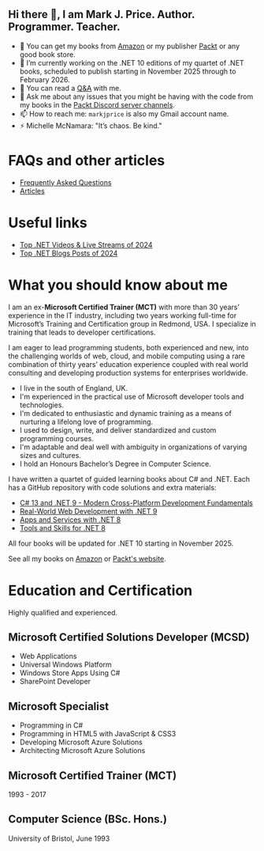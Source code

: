 ## Hi there 👋, I am Mark J. Price. Author. Programmer. Teacher.

- 📖 You can get my books from [Amazon](https://www.amazon.com/Mark-J-Price/e/B071DW3QGN/) or my publisher [Packt](https://subscription.packtpub.com/search?query=mark+j.+price) or any good book store.
- 🤔 I’m currently working on the .NET 10 editions of my quartet of .NET books, scheduled to publish starting in November 2025 through to February 2026.
- 🌱 You can read a [Q&A](q-and-a.md) with me.
- 💬 Ask me about any issues that you might be having with the code from my books in the [Packt Discord server channels](https://discordapp.com/channels/963343534323269662/1304404936355872788).
- 📫 How to reach me: `markjprice` is also my Gmail account name.
- ⚡ Michelle McNamara: "It’s chaos. Be kind."

# FAQs and other articles
- [Frequently Asked Questions](FAQs.md)
- [Articles](articles/README.md)

# Useful links
- [Top .NET Videos & Live Streams of 2024](https://devblogs.microsoft.com/dotnet/top-dotnet-videos-live-streams-of-2024/)
- [Top .NET Blogs Posts of 2024](https://devblogs.microsoft.com/dotnet/top-dotnet-blogs-posts-of-2024/)

# What you should know about me

I am an ex-**Microsoft Certified Trainer (MCT)** with more than 30 years’ experience in the IT industry, including two years working full-time for Microsoft’s Training and Certification group in Redmond, USA. I specialize in training that leads to developer certifications.

I am eager to lead programming students, both experienced and new, into the challenging worlds of web, cloud, and mobile computing using a rare combination of thirty years’ education experience coupled with real world consulting and developing production systems for enterprises worldwide.

- I live in the south of England, UK.
- I'm experienced in the practical use of Microsoft developer tools and technologies.
- I'm dedicated to enthusiastic and dynamic training as a means of nurturing a lifelong love of programming.
- I used to design, write, and deliver standardized and custom programming courses.
- I'm adaptable and deal well with ambiguity in organizations of varying sizes and cultures.
- I hold an Honours Bachelor’s Degree in Computer Science.

I have written a quartet of guided learning books about C# and .NET. Each has a GitHub repository with code solutions and extra materials:
- [C# 13 and .NET 9 - Modern Cross-Platform Development Fundamentals](https://github.com/markjprice/cs13net9/blob/main/README.md)
- [Real-World Web Development with .NET 9](https://github.com/markjprice/web-dev-net9/blob/main/README.md)
- [Apps and Services with .NET 8](https://github.com/markjprice/apps-services-net8/blob/main/README.md)
- [Tools and Skills for .NET 8](https://github.com/markjprice/tools-skills-net8/blob/main/README.md)

All four books will be updated for .NET 10 starting in November 2025.

See all my books on [Amazon](https://www.amazon.com/Mark-J-Price/e/B071DW3QGN/) or 
[Packt's website](https://subscription.packtpub.com/search?query=mark+j.+price).

# Education and Certification

Highly qualified and experienced.

## Microsoft Certified Solutions Developer (MCSD)
- Web Applications
- Universal Windows Platform
- Windows Store Apps Using C#
- SharePoint Developer

## Microsoft Specialist
- Programming in C#
- Programming in HTML5 with JavaScript & CSS3
- Developing Microsoft Azure Solutions
- Architecting Microsoft Azure Solutions

## Microsoft Certified Trainer (MCT)
1993 - 2017

## Computer Science (BSc. Hons.)
University of Bristol, June 1993
